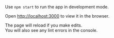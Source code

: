 Use `npm start` to run the app in development mode. 

Open [http://localhost:3000](http://localhost:3000) to view it in the browser.

The page will reload if you make edits.<br>
You will also see any lint errors in the console.